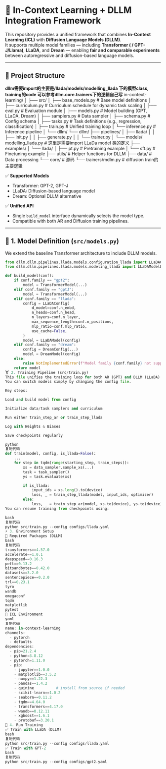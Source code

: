 # 🧠 In-Context Learning + DLLM Integration Framework

This repository provides a unified framework that combines **In-Context Learning (ICL)** with **Diffusion Language Models (DLLM)**.  
It supports multiple model families — including **Transformer ( / GPT-J/Llama)**, **LLaDA**, and **Dream** — enabling **fair and comparable experiments** between autoregressive and diffusion-based language models.

---

## 📂 Project Structure
**dllm需要import的主要是/llada/models/modelling_llada 下的模型class,
training的code 可以参考dllm.core.trainers下的逻辑自己写**
in-context-learning/
│
├── src/
│ ├── base_models.py # Base model definitions
│ ├── curriculum.py # Curriculum schedule for dynamic task scaling
│ ├── eval.py # Evaluation module
│ ├── models.py # Model building (GPT, LLaDA, Dream)
│ ├── samplers.py # Data sampler
│ ├── schema.py # Config schema
│ ├── tasks.py # Task definitions (e.g., regression, classification)
│ ├── train.py # Unified training loop
│ └── inference.py # Inference pipeline
│
└── dllm/ 
    └── dllm/
    ├── pipelines/
    │ ├── llada/
    │ │ ├── init.py
    │ │ ├── generate.py 
    │ │ └── trainer.py
    │ └── models/ modelling_llada.py # 这里是需要import LLaDa model 类的定义
    ├── examples/
    │ └── llada/
    │ ├── pt.py # Pretraining example
    │ └── sft.py # Finetuning example
    ├── utils/ # Helper functions for DLLM
    ├── data/ # Data processing
    └── core/ # 源码
          └── trainers/mdlm.py # diffusion train的主要逻辑



✅ **Supported Models**
- Transformer: GPT-2, GPT-J  
- LLaDA: Diffusion-based language model  
- Dream: Optional DLLM alternative

✅ **Unified API**
- Single `build_model` interface dynamically selects the model type.  
- Compatible with both AR and Diffusion training pipelines.

---

## 🧱 1. Model Definition (`src/models.py`)

We extend the baseline Transformer architecture to include DLLM models.

```python
from dllm.dllm.pipelines.llada.models.configuration_llada import LLaDAConfig
from dllm.dllm.pipelines.llada.models.modeling_llada import LLaDAModelLM as LLaDAModel

def build_model(conf):
    if conf.family == "gpt2":
        model = TransformerModel(...)
    elif conf.family == "gptJ":
        model = TransformerModel(...)
    elif conf.family == "llada":
        config = LLaDAConfig(
            d_model=conf.n_embd,
            n_heads=conf.n_head,
            n_layers=conf.n_layer,
            max_sequence_length=conf.n_positions,
            mlp_ratio=conf.mlp_ratio,
            use_cache=False,
        )
        model = LLaDAModel(config)
    elif conf.family == "dream":
        config = DreamConfig(...)
        model = DreamModel(config)
    else:
        raise NotImplementedError(f"Model family {conf.family} not supported.")
    return model
🏋️ 2. Training Pipeline (src/train.py)
This file unifies the training loop for both AR (GPT) and DLLM (LLaDA).
You can switch models simply by changing the config file.

Key steps:

Load and build model from config

Initialize data/task samplers and curriculum

Run either train_step_ar or train_step_llada

Log with Weights & Biases

Save checkpoints regularly

python
复制代码
def train(model, config, is_llada=False):
    ...
    for step in tqdm(range(starting_step, train_steps)):
        xs = data_sampler.sample_xs(...)
        task = task_sampler()
        ys = task.evaluate(xs)

        if is_llada:
            input_ids = xs.long().to(device)
            loss, _ = train_step_llada(model, input_ids, optimizer)
        else:
            loss, _ = train_step_ar(model, xs.to(device), ys.to(device), optimizer, loss_func)
You can resume training from checkpoints using:

bash
复制代码
python src/train.py --config configs/llada.yaml
⚡ 3. Environment Setup
📌 Required Packages (DLLM)
bash
复制代码
transformers==4.57.0
accelerate==1.0.1
deepspeed==0.16.3
peft==0.13.2
bitsandbytes==0.42.0
datasets==3.2.0
sentencepiece==0.2.0
trl==0.23.1
tyro
wandb
omegaconf
tqdm
matplotlib
pytest
📌 ICL Environment
yaml
复制代码
name: in-context-learning
channels:
  - pytorch
  - defaults
dependencies:
  - pip=21.2.4
  - python=3.8.12
  - pytorch=1.11.0
  - pip:
    - jupyter==1.0.0
    - matplotlib==3.5.2
    - numpy==1.22.3
    - pandas==1.4.2
    - quinine          # install from source if needed
    - scikit-learn==1.0.2
    - seaborn==0.11.2
    - tqdm==4.64.0
    - transformers==4.17.0
    - wandb==0.12.11
    - xgboost==1.6.1
    - protobuf==3.20.1
🚀 4. Run Training
✅ Train with LLaDA (DLLM)
bash
复制代码
python src/train.py --config configs/llada.yaml
✅ Train with GPT-2
bash
复制代码
python src/train.py --config configs/gpt2.yaml